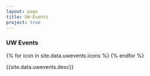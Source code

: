 ```yaml
---
layout: page
title: UW-Events
project: true
---
```

<div class="header">
    <h3>UW Events</h3>
    <div class="icons">
        {% for icon in site.data.uwevents.icons %}
            <i class="{{icon}}"></i>
        {% endfor %}
    </div>
</div>
<div class="content">
    <p>{{site.data.uwevents.desc}}</p>
</div>
